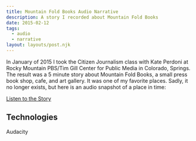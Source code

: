 ```yaml
---
title: Mountain Fold Books Audio Narrative
description: A story I recorded about Mountain Fold Books
date: 2015-02-12
tags:
  - audio
  - narrative
layout: layouts/post.njk
---
```

In January of 2015 I took the Citizen Journalism class with Kate Perdoni at
Rocky Mountain PBS/Tim Gill Center for Public Media in Colorado, Springs. The
result was a 5 minute story about Mountain Fold Books, a small press book shop,
cafe, and art gallery. It was one of my favorite places. Sadly, it no longer
exists, but here is an audio snapshot of a place in time:

[Listen to the Story](https://soundcloud.com/tim-gill-center/mountain-fold-books-by-ryan-kulp)

## Technologies

Audacity
